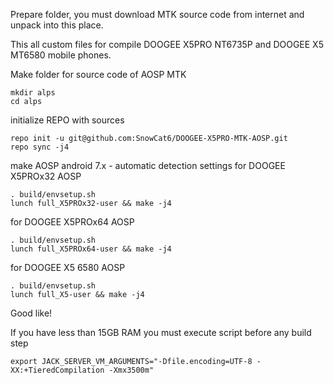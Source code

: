 Prepare folder, you must download MTK source code from internet and unpack into this place.

This all custom files for compile DOOGEE X5PRO NT6735P and DOOGEE X5 MT6580 mobile phones.

Make folder for source code of AOSP MTK
```
mkdir alps
cd alps
```
initialize REPO with sources 
```
repo init -u git@github.com:SnowCat6/DOOGEE-X5PRO-MTK-AOSP.git
repo sync -j4
```
make AOSP android 7.x - automatic detection settings
for DOOGEE X5PROx32 AOSP
```
. build/envsetup.sh
lunch full_X5PROx32-user && make -j4
```
for DOOGEE X5PROx64 AOSP
```
. build/envsetup.sh
lunch full_X5PROx64-user && make -j4
```
for DOOGEE X5 6580 AOSP
```
. build/envsetup.sh
lunch full_X5-user && make -j4
```
Good like!


If you have less than 15GB RAM you must execute script before any build step
```
export JACK_SERVER_VM_ARGUMENTS="-Dfile.encoding=UTF-8 -XX:+TieredCompilation -Xmx3500m"
```

